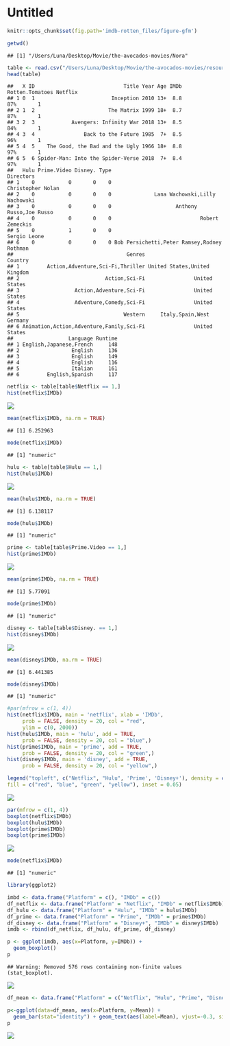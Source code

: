 Untitled
================

``` r
knitr::opts_chunk$set(fig.path='imdb-rotten_files/figure-gfm')
```

``` r
getwd()
```

    ## [1] "/Users/Luna/Desktop/Movie/the-avocados-movies/Nora"

``` r
table <- read.csv("/Users/Luna/Desktop/Movie/the-avocados-movies/resources/MoviesOnStreamingPlatforms_updated.csv")
head(table)
```

    ##   X ID                             Title Year Age IMDb Rotten.Tomatoes Netflix
    ## 1 0  1                         Inception 2010 13+  8.8             87%       1
    ## 2 1  2                        The Matrix 1999 18+  8.7             87%       1
    ## 3 2  3            Avengers: Infinity War 2018 13+  8.5             84%       1
    ## 4 3  4                Back to the Future 1985  7+  8.5             96%       1
    ## 5 4  5    The Good, the Bad and the Ugly 1966 18+  8.8             97%       1
    ## 6 5  6 Spider-Man: Into the Spider-Verse 2018  7+  8.4             97%       1
    ##   Hulu Prime.Video Disney. Type                                   Directors
    ## 1    0           0       0    0                           Christopher Nolan
    ## 2    0           0       0    0              Lana Wachowski,Lilly Wachowski
    ## 3    0           0       0    0                     Anthony Russo,Joe Russo
    ## 4    0           0       0    0                             Robert Zemeckis
    ## 5    0           1       0    0                                Sergio Leone
    ## 6    0           0       0    0 Bob Persichetti,Peter Ramsey,Rodney Rothman
    ##                                     Genres                      Country
    ## 1         Action,Adventure,Sci-Fi,Thriller United States,United Kingdom
    ## 2                            Action,Sci-Fi                United States
    ## 3                  Action,Adventure,Sci-Fi                United States
    ## 4                  Adventure,Comedy,Sci-Fi                United States
    ## 5                                  Western     Italy,Spain,West Germany
    ## 6 Animation,Action,Adventure,Family,Sci-Fi                United States
    ##                  Language Runtime
    ## 1 English,Japanese,French     148
    ## 2                 English     136
    ## 3                 English     149
    ## 4                 English     116
    ## 5                 Italian     161
    ## 6         English,Spanish     117

``` r
netflix <- table[table$Netflix == 1,]
hist(netflix$IMDb)
```

![](imdb-rotten_files/figure-gfmunnamed-chunk-3-1.png)<!-- -->

``` r
mean(netflix$IMDb, na.rm = TRUE)
```

    ## [1] 6.252963

``` r
mode(netflix$IMDb)
```

    ## [1] "numeric"

``` r
hulu <- table[table$Hulu == 1,]
hist(hulu$IMDb)
```

![](imdb-rotten_files/figure-gfmunnamed-chunk-4-1.png)<!-- -->

``` r
mean(hulu$IMDb, na.rm = TRUE)
```

    ## [1] 6.138117

``` r
mode(hulu$IMDb)
```

    ## [1] "numeric"

``` r
prime <- table[table$Prime.Video == 1,]
hist(prime$IMDb)
```

![](imdb-rotten_files/figure-gfmunnamed-chunk-5-1.png)<!-- -->

``` r
mean(prime$IMDb, na.rm = TRUE)
```

    ## [1] 5.77091

``` r
mode(prime$IMDb)
```

    ## [1] "numeric"

``` r
disney <- table[table$Disney. == 1,]
hist(disney$IMDb)
```

![](imdb-rotten_files/figure-gfmunnamed-chunk-6-1.png)<!-- -->

``` r
mean(disney$IMDb, na.rm = TRUE)
```

    ## [1] 6.441385

``` r
mode(disney$IMDb)
```

    ## [1] "numeric"

``` r
#par(mfrow = c(1, 4))
hist(netflix$IMDb, main = 'netflix', xlab = 'IMDb',
     prob = FALSE, density = 20, col = "red",
     ylim = c(0, 2000))
hist(hulu$IMDb, main = 'hulu', add = TRUE,
     prob = FALSE, density = 20, col = "blue",)
hist(prime$IMDb, main = 'prime', add = TRUE,
     prob = FALSE, density = 20, col = "green",)
hist(disney$IMDb, main = 'disney', add = TRUE,
     prob = FALSE, density = 20, col = "yellow",)

legend("topleft", c("Netflix", "Hulu", 'Prime', 'Disney+'), density = c(20, 20, 20, 20),
fill = c("red", "blue", "green", "yellow"), inset = 0.05)
```

![](imdb-rotten_files/figure-gfmunnamed-chunk-7-1.png)<!-- -->

``` r
par(mfrow = c(1, 4))
boxplot(netflix$IMDb)
boxplot(hulu$IMDb)
boxplot(prime$IMDb)
boxplot(prime$IMDb)
```

![](imdb-rotten_files/figure-gfmunnamed-chunk-8-1.png)<!-- -->

``` r
mode(netflix$IMDb)
```

    ## [1] "numeric"

``` r
library(ggplot2)
```

``` r
imbd <- data.frame("Platform" = c(), "IMDb" = c())
df_netflix <- data.frame("Platform" = "Netflix", "IMDb" = netflix$IMDb)
df_hulu <- data.frame("Platform" = "Hulu", "IMDb" = hulu$IMDb)
df_prime <- data.frame("Platform" = "Prime", "IMDb" = prime$IMDb)
df_disney <- data.frame("Platform" = "Disney+", "IMDb" = disney$IMDb)
imdb <- rbind(df_netflix, df_hulu, df_prime, df_disney)
```

``` r
p <- ggplot(imdb, aes(x=Platform, y=IMDb)) + 
  geom_boxplot()
p
```

    ## Warning: Removed 576 rows containing non-finite values (stat_boxplot).

![](imdb-rotten_files/figure-gfmunnamed-chunk-12-1.png)<!-- -->

``` r
df_mean <- data.frame("Platform" = c("Netflix", "Hulu", "Prime", "Disney+"), "Mean" = c(mean(netflix$IMDb, na.rm = TRUE), mean(hulu$IMDb, na.rm = TRUE), mean(prime$IMDb, na.rm = TRUE), mean(disney$IMDb, na.rm = TRUE)))

p<-ggplot(data=df_mean, aes(x=Platform, y=Mean)) +
  geom_bar(stat="identity") + geom_text(aes(label=Mean), vjust=-0.3, size=3.5)
p
```

![](imdb-rotten_files/figure-gfmunnamed-chunk-13-1.png)<!-- -->
